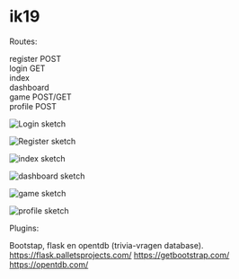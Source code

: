 # ik19
Routes:

register POST <br>
login GET <br>
index <br>
dashboard <br>
game POST/GET <br>
profile POST <br>

![Login sketch](https://raw.githubusercontent.com/Svanmansom/ik19/master/Schetsen/login.png)

![Register sketch](https://raw.githubusercontent.com/Svanmansom/ik19/master/Schetsen/register.png)

![index sketch](https://raw.githubusercontent.com/Svanmansom/ik19/master/Schetsen/index.png)

![dashboard sketch](https://raw.githubusercontent.com/Svanmansom/ik19/master/Schetsen/dashboard.png)

![game sketch](https://raw.githubusercontent.com/Svanmansom/ik19/master/Schetsen/game.png)

![profile sketch](https://raw.githubusercontent.com/Svanmansom/ik19/master/Schetsen/profile.png)

Plugins:

Bootstap, flask en opentdb (trivia-vragen database).
https://flask.palletsprojects.com/
https://getbootstrap.com/
https://opentdb.com/

